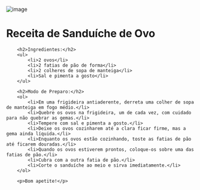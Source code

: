 ![image](https://github.com/sudovic/volt/assets/144363751/bb36fba7-7d09-4289-a645-fdd7f67623ef)
<!DOCTYPE html>
<html>
<head>
    <meta charset="UTF-8">
    <title>Receita de Sanduíche de Ovo</title>
</head>
<body>
    <h1>Receita de Sanduíche de Ovo</h1>
    
        <h2>Ingredientes:</h2>
        <ul>
            <li>2 ovos</li>
            <li>2 fatias de pão de forma</li>
            <li>2 colheres de sopa de manteiga</li>
            <li>Sal e pimenta a gosto</li>
        </ul>
        
        <h2>Modo de Preparo:</h2>
        <ol>
            <li>Em uma frigideira antiaderente, derreta uma colher de sopa de manteiga em fogo médio.</li>
            <li>Quebre os ovos na frigideira, um de cada vez, com cuidado para não quebrar as gemas.</li>
            <li>Tempere com sal e pimenta a gosto.</li>
            <li>Deixe os ovos cozinharem até a clara ficar firme, mas a gema ainda líquida.</li>
            <li>Enquanto os ovos estão cozinhando, toste as fatias de pão até ficarem douradas.</li>
            <li>Quando os ovos estiverem prontos, coloque-os sobre uma das fatias de pão.</li>
            <li>Cubra com a outra fatia de pão.</li>
            <li>Corte o sanduíche ao meio e sirva imediatamente.</li>
        </ol>
        
        <p>Bom apetite!</p>
</body>
</html>
